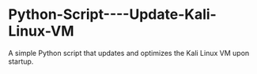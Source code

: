 # Python-Script----Update-Kali-Linux-VM
A simple Python script that updates and optimizes the Kali Linux VM upon startup.
